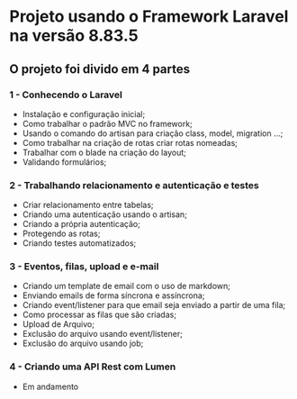 # Projeto usando o Framework Laravel na versão 8.83.5
## O projeto foi divido em 4 partes
### 1 - Conhecendo o Laravel
- Instalação e configuração inicial;
- Como trabalhar o padrão MVC no framework;
- Usando o comando do artisan para criação class, model, migration ...;
- Como trabalhar na criação de rotas criar rotas nomeadas;
- Trabalhar com o blade na criação do layout;
- Validando formulários;

### 2 - Trabalhando relacionamento e autenticação e testes
- Criar relacionamento entre tabelas;
- Criando uma autenticação usando o artisan;
- Criando a própria autenticação; 
- Protegendo as rotas;
- Criando testes automatizados;

### 3 - Eventos, filas, upload e e-mail
- Criando um template de email com o uso de markdown;
- Enviando emails de forma síncrona e assíncrona;
- Criando event/listener para que email seja enviado a partir de uma fila;
- Como processar as filas que são criadas;
- Upload de Arquivo;
- Exclusão do arquivo usando event/listener;
- Exclusão do arquivo usando job;

### 4 - Criando uma API Rest com Lumen
- Em andamento 